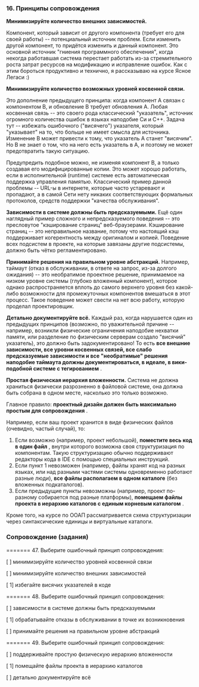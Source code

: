 ### 16. Принципы сопровождения

**Минимизируйте количество внешних зависимостей.**

Компонент, который зависит от другого компонента (требует его для своей работы) -- потенциальный источник проблем. Если изменить другой компонент, то придётся изменить и данный компонент. Это основной источник "гниения программного обеспечения", когда некогда работавшая система перестает работать из-за стремительного роста затрат ресурсов на модификацию и исправление ошибок.
Как с этим бороться продуктивно и технично, я рассказываю на курсе Ясное Легаси :)

**Минимизируйте количество возможных уровней косвенной связи.**

Это дополнение предыдущего принципа: когда компонент A связан с компонентом B, и обновление B требует обновления A. Любая косвенная связь -- это своего рода классический "указатель", источник огромного количества ошибок в языках наподобие Си и С++. Задача тут -- избежать ошибочного ("висячего") указателя, который "указывает" на то, что больше не имеет смысла для источника. Изменение B может привести к тому, что указатель A станет "висячим". Но B не знает о том, что на него есть указатель в A, и поэтому не может предотвратить такую ситуацию.

Предупредить подобное можно, не изменяя компонент B, а только создавая его модифицированные копии. Это может хорошо работать, если в исполнительной (runtime) системе есть автоматическая поддержка управления памятью. Классический пример данной проблемы -- URL-ы в интернете, которые часто устаревают и пропадают, а в самой Сети нету никаких соответствующих формальных протоколов, средств поддержки "качества обслуживания".

**Зависимости в системе должны быть предсказуемыми.**
Ещё один наглядный пример сложного и непредсказуемого поведения -- это пресловутое "кэширование страниц" веб-браузерами. Кэширование страниц -- это неправильное название, потому что настоящий кэш поддерживает когерентность между оригиналом и копией. Поведение всех подсистем в проекте, на которые завязаны другие подсистемы, должно быть чётко регламентировано.

**Принимайте решения на правильном уровне абстракций.**
Например, таймаут (отказ в обслуживании, в ответе на запрос, из-за долгого ожидания) -- это необратимое проектное решение, принимаемое на низком уровне системы (глубоко вложенный компонент), которое однако распространяется вплоть до самого верхнего уровня без какой-либо возможности для промежуточных компонентов вмешаться в этот процесс. Такое поведение может свести на нет всю работу, которую проделал проектировщик.

**Детально документируйте всё.**
Каждый раз, когда нарушается один из предыдущих принципов (возможно, по уважительной причине -- например, возникли физические ограничения наподобие нехватки памяти, или разделение по физическим серверам создало "висячий" указатель), это должно быть задокументировано! То есть  **все внешние зависимости, все уровни косвенных связей, все слабо предсказуемые зависимости и все "необратимые" решения наподобие таймаута должны документироваться, в идеале, в вики-подобной системе с тегированием** .

**Простая физическая иерархия вложенности.**
Система не должна храниться физически разрозненно в файловой системе, она должна быть собрана в одном месте, насколько это только возможно.

Главное правило:  **проектный дизайн должен быть максимально простым для сопровождения** .

Например, если ваш проект хранится в виде физических файлов (очевидно, частый случай), то:

1. Если возможно (например, проект небольшой),  **поместите весь код в один файл** , внутри которого возможна своя структуризация по компонентам. Такую структуризацию обычно поддерживают редакторы кода в IDE с помощью специальных инструкций.
2. Если пункт 1 невозможен (например, файлы хранят код на разных языках, или над разными частями системы одновременно работают разные люди), **все файлы располагаем в одном каталоге** (без вложенных подкаталогов).
3. Если предыдущие пункты невозможны (например, проект по-разному собирается под разные платформы),  **помещаем файлы проекта в иерархию каталогов с единым корневым каталогом** .

Кроме того, на курсе по ООАП рассматривается схема структуризации через синтаксические единицы и виртуальные каталоги.


### Сопровождение (задания)

======= 47. Выберите ошибочный принцип сопровождения:

[ ] минимизируйте количество уровней косвенной связи

[ ] минимизируйте количество внешних зависимостей

[ 1] избегайте висячих указателей в коде

======= 48. Выберите ошибочный принцип сопровождения:

[ ] зависимости в системе должны быть предсказуемыми

[ 1] обрабатывайте отказы в обслуживании в точке их возникновения

[ ] принимайте решения на правильном уровне абстракций

======= 49. Выберите ошибочный принцип сопровождения:

[ ] поддерживайте простую физическую иерархию вложенности

[ 1] помещайте файлы проекта в иерархию каталогов

[ ] детально документируйте всё
